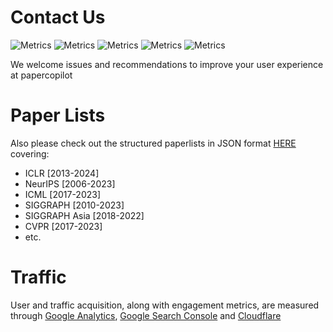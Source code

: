 # Contact Us
![Metrics](https://img.shields.io/badge/impression-105k-slateblue.svg)
![Metrics](https://img.shields.io/badge/clicks-9.88k-blue.svg)
![Metrics](https://img.shields.io/badge/views-53k-orangered.svg)
![Metrics](https://img.shields.io/badge/events-138k-tomato.svg)
![Metrics](https://img.shields.io/badge/users-16k-coral.svg)

We welcome issues and recommendations to improve your user experience at papercopilot

# Paper Lists
Also please check out the structured paperlists in JSON format [HERE](https://github.com/Papercopilot/paperlists) covering:
* ICLR [2013-2024]
* NeurIPS [2006-2023]
* ICML [2017-2023]
* SIGGRAPH [2010-2023]
* SIGGRAPH Asia [2018-2022]
* CVPR [2017-2023]
* etc. 

# Traffic
User and traffic acquisition, along with engagement metrics, are measured through [Google Analytics](https://analytics.google.com), [Google Search Console](https://https://search.google.com/) and [Cloudflare](www.cloudflare.com)
